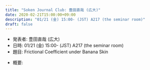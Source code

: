 ```yaml
---
title: "Soken Journal Club: 豊田直哉 (広大)"
date: 2020-02-21T15:00:00+09:00
description: "01/21 (金) 15:00- (JST) A217 (the seminar room)"
draft: false
---
```


- 発表者:
豊田直哉 (広大)
- 日時:
01/21 (金) 15:00- (JST) A217 (the seminar room)
- 題目:
Frictional Coefficient under Banana Skin

<!--more-->

- 概要:

